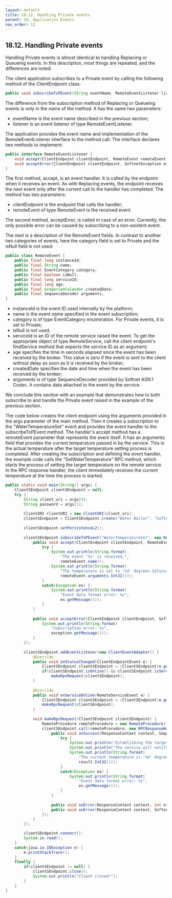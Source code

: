 ```yaml
---
layout: default
title: 18.12. Handling Private events
parent: 18. Application Events
nav_order: 12
---
```


## 18.12. Handling Private events

Handling Private events is almost identical to handling Replacing or Queueing events. In this description, most things are repeated, and the differences are noted.  

The client application subscribes to a Private event by calling the following method of the <span class="datatype">ClientEndpoint</span> class:
```java
public void subscribeToPEvent(String eventName, RemoteEventListener listener)
```

The difference from the subscription method of Replacing or Queueing events is only in the name of the method. It has the same two parameters:
*	<span class="param">eventName</span> is the event name described in the previous section;
*	<span class="param">listener</span> is an event listener of type <span class="datatype">RemoteEventListener</span>.  

The application provides the event name and implementation of the <span class="datatype">RemoteEventListener</span> interface to the method call. The interface declares two methods to implement:
```java
public interface RemoteEventListener {
    void accept(ClientEndpoint clientEndpoint, RemoteEvent remoteEvent);
    void acceptError(ClientEndpoint clientEndpoint, SoftnetException exception);
}
```

The first method, <span class="method">accept</span>, is an event handler. It is called by the endpoint when it receives an event. As with Replacing events, the endpoint receives the next event only after the current call to the handler has completed. The method has two parameters:
*	<span class="param">clientEndpoint</span> is the endpoint that calls the handler;
*	<span class="param">remoteEvent</span> of type <span class="datatype">RemoteEvent</span> is the received event.  

The second method, <span class="method">acceptError</span>, is called in case of an error. Currently, the only possible error can be caused by subscribing to a non-existent event.  

The next is a description of the <span class="datatype">RemoteEvent</span> fields. In contrast to another two categories of events, here the category field is set to Private and the <span class="field">isNull</span> field is not used:
```java
public class RemoteEvent {
    public final long instanceId;
    public final String name;
    public final EventCategory category;
    public final boolean isNull;
    public final long serviceId;
    public final long age;
    public final GregorianCalendar createdDate;
    public final SequenceDecoder arguments;
}
```
*	<span class="field">instanceId</span> is the event ID used internally by the platform;
*	<span class="field">name</span> is the event name specified in the event subscription;
*	<span class="field">category</span> is of type <span class="datatype">EventCategory</span> enumeration. For Private events, it is set to Private;
*	<span class="field">isNull</span> is not used;
*	<span class="field">serviceId</span> is an ID of the remote service raised the event. To get the appropriate object of type <span class="datatype">RemoteService</span>, call the client endpoint's <span class="method">findService</span> method that expects the service ID as an argument;
*	<span class="field">age</span> specifies the time in seconds elapsed since the event has been received by the broker. This value is zero if the event is sent to the client without delay as soon as it is received by the broker;
*	<span class="field">createdDate</span> specifies the date and time when the event has been received by the broker;
*	<span class="field">arguments</span> is of type <span class="datatype">SequenceDecoder</span> provided by Softnet ASN.1 Codec. It contains data attached to the event by the service.  

We conclude this section with an example that demonstrates how to both subscribe to and handle the Private event raised in the example of the previous section.  

The code below creates the client endpoint using the arguments provided in the <span class="param">args</span> parameter of the main method. Then it creates a subscription to the "WaterTemperatureSet" event and provides the event handler to the <span class="method">subscribeToPEvent</span> method. The handler's <span class="method">accept</span> method has a <span class="param">remoteEvent</span> parameter that represents the event itself. It has an <span class="field">arguments</span> field that provides the current temperature passed in by the service. This is the actual temperature after the target temperature setting process is completed. After creating the subscription and defining the event handler, the example code calls the "SetWaterTemperature" RPC method, which starts the process of setting the target temperature on the remote service. In the RPC response handler, the client immediately receives the current temperature at the time the process is started.
```java
public static void main(String[] args) {
    ClientSEndpoint clientSEndpoint = null;
    try {
        String client_uri = args[0];
        String password = args[1];
			
        ClientURI clientURI = new ClientURI(client_uri);
        clientSEndpoint = ClientSEndpoint.create("Water Boiler", "Softnet Team", clientURI, password);
						
        clientSEndpoint.setPersistenceL2();
			
        clientSEndpoint.subscribeToPEvent("WaterTemperatureSet", new RemoteEventListener() {					
            public void accept(ClientEndpoint clientEndpoint, RemoteEvent remoteEvent) {
                try {
                    System.out.println(String.format(
                        "The event '%s' is received.",
                        remoteEvent.name));
                    System.out.println(String.format(
                        "The temperature is set to '%d' degrees Celsius.",
                        remoteEvent.arguments.Int32()));
                }
                catch(Exception ex) {
                    System.out.println(String.format(
                        "Event data format error: %s", 
                        ex.getMessage()));
                }
            }
				
            public void acceptError(ClientEndpoint clientEndpoint, SoftnetException exception) {
                System.out.println(String.format(
                    "Subscription error: %s",
                    exception.getMessage()));					
            }
        });
			
        clientSEndpoint.addEventListener(new ClientEventAdapter() {
            @Override
            public void onStatusChanged(ClientEndpointEvent e) {
                ClientSEndpoint clientSEndpoint = (ClientSEndpoint)e.getEndpoint();					
                if(clientSEndpoint.isOnline() && clientSEndpoint.isServiceOnline())
                    makeRpcRequest(clientSEndpoint);
            }
				
            @Override
            public void onServiceOnline(RemoteServiceEvent e) {
                ClientSEndpoint clientSEndpoint = (ClientSEndpoint)e.getEndpoint();
                makeRpcRequest(clientSEndpoint);
            }
				
            void makeRpcRequest(ClientSEndpoint clientSEndpoint) {
                RemoteProcedure remoteProcedure = new RemoteProcedure("SetWaterTemperature");  
                clientSEndpoint.call(remoteProcedure, new RPCResponseHandler() {
                    public void onSuccess(ResponseContext context, SequenceDecoder result) {
                        try {
                            System.out.println("Establishing the target temperature is started.");
                            System.out.println("The service will notify you when the process is completed.");
                            System.out.println(String.format(
                                "The current temperature is '%d' degrees Celsius.",
                                result.Int32()));
                        }
                        catch(Exception ex) {
                            System.out.println(String.format(
                                "Event data format error: %s", 
                                ex.getMessage()));
                        }
                    }
						
                    public void onError(ResponseContext context, int errorCode, SequenceDecoder error) { }
                    public void onError(ResponseContext context, SoftnetException exception) { }
                });
            }
        });

        clientSEndpoint.connect();			
        System.in.read();			
    }		
    catch(java.io.IOException e) {
        e.printStackTrace();
    }
    finally {
	    if(clientSEndpoint != null) {
            clientSEndpoint.close();
            System.out.println("Client closed!");			    
        }
    }
}
```